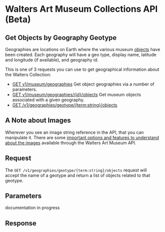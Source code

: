 Walters Art Museum Collections API (Beta)
================================================================================

## Get Objects by Geography Geotype

Geographies are locations on Earth where the various museum [objects](/objects.md) have been created. Each geography  will have a geo type, display name, latitude and longitude (if available), and geography id.

This is one of 3 requests you can use to get geographical information about the Walters Collection:
- [GET v1/museum/geographies](/geographies-get.md) Get object geographies via a number of parameters.
- [GET v1/museum/geographies/{id}/objects](/geographies-objects.md) Get museum objects associated with a given geography.
- [GET /v1/geographies/geotype/{term:string}/objects](/geographies-objects-geotype.md)


## A Note about Images
Wherever you see an image string reference in the API, that you can manipulate it. There are some [important options and features to understand about the images](images.md) available through the Walters Art Museum API.


## Request
The `GET /v1/geographies/geotype/{term:string}/objects` request will accept the name of a geotype and return a list of objects related to that geotype.


## Parameters
documentation in progress


## Response


```

